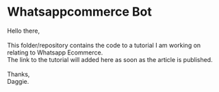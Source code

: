 # Whatsappcommerce Bot

Hello there,<br/><br/>
This folder/repository contains the code to a tutorial I am working on relating to Whatsapp Ecommerce.<br/>
The link to the tutorial will added here as soon as the article is published.
<br/><br/>
Thanks, <br/>
Daggie.
